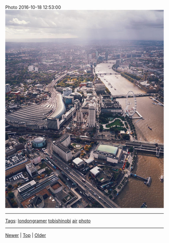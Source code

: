 <!--
title: Photo 2016-10-18 12
date: 2020-06-28T14:56:50.763Z
tags: londongramer, tobishinobi, air, photo
-->









Photo 2016-10-18 12:53:00
![](151976604492-0.jpg)

<!--BOTTOM-POST-NAVIGATION-->
---

[Tags](tags.md): [londongramer](tag-londongramer.md) [tobishinobi](tag-tobishinobi.md) [air](tag-air.md) [photo](tag-photo.md)

---

[Newer](150071086552.md) | [Top](index.md) | [Older](152439341312.md)